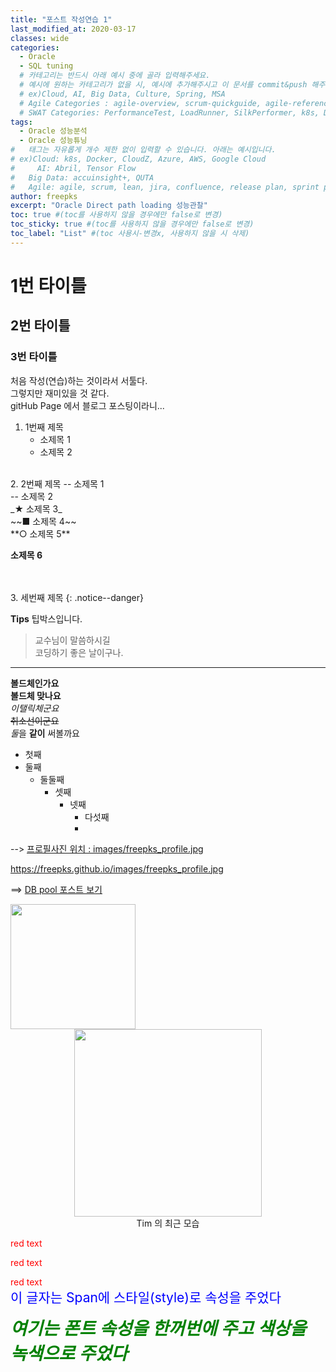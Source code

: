```yaml
---
title: "포스트 작성연습 1"
last_modified_at: 2020-03-17
classes: wide
categories:
  - Oracle
  - SQL tuning
  # 카테고리는 반드시 아래 예시 중에 골라 입력해주세요.
  # 예시에 원하는 카테고리가 없을 시, 예시에 추가해주시고 이 문서를 commit&push 해주세요.
  # ex)Cloud, AI, Big Data, Culture, Spring, MSA
  # Agile Categories : agile-overview, scrum-quickguide, agile-reference, agile-practices, agile-thingy
  # SWAT Categories: PerformanceTest, LoadRunner, SilkPerformer, k8s, Docker, kubernetes, devops, kafka, tomcat, apache, spring
tags:
  - Oracle 성능분석
  - Oracle 성능튜닝
#	태그는 자유롭게 개수 제한 없이 입력할 수 있습니다. 아래는 예시입니다.
# ex)Cloud: k8s, Docker, CloudZ, Azure, AWS, Google Cloud
#	  AI: Abril, Tensor Flow
#   Big Data: accuinsight+, QUTA
#   Agile: agile, scrum, lean, jira, confluence, release plan, sprint plan, backlog, review, retrospective, scrum master, product owner, scrum team, dev team,
author: freepks
excerpt: "Oracle Direct path loading 성능관찰"
toc: true #(toc를 사용하지 않을 경우에만 false로 변경)
toc_sticky: true #(toc를 사용하지 않을 경우에만 false로 변경)
toc_label: "List" #(toc 사용시-변경x, 사용하지 않을 시 삭제)
---
```


# 1번 타이틀
## 2번 타이틀
### 3번 타이틀

처음 작성(연습)하는 것이라서 서툴다.</br>그렇지만 재미있을 것 같다.</br>
gitHub Page 에서 블로그 포스팅이라니...</br>

1. 1번째 제목 </br>
   - 소제목 1</br>
   - 소제목 2</br>
</br>
2. 2번째 제목
   -- 소제목 1</br>
   -- 소제목 2</br>
   _★ 소제목 3_</br>
   ~~■ 소제목 4~~</br>
   **○ 소제목 5**</br>
  
  **소제목 6**


   </br></br>
3. 세번째 제목
{: .notice--danger} <!--팁 박스 빨간색-->


**Tips** 팁박스입니다.

> 교수님이 말씀하시길</br>
> 코딩하기 좋은 날이구나.

---
__볼드체인가요__</br>
**볼드체 맞나요**</br>
_이탤릭체군요_</br>
~~취소선이군요~~</br>
*둘*을 **같이** 써볼까요</br>

* 첫째
* 둘째
  * 둘둘째
    * 셋째
      * 넷째
        * 다섯째
        * 

--> [프로필사진 위치 : images/freepks_profile.jpg](https://freepks.github.io/images/freepks_profile.jpg)

https://freepks.github.io/images/freepks_profile.jpg

==> [DB pool 포스트 보기](https://freepks.github.io/2020-03-15-DB-Pool-For-Event)

<img src="https://freepks.github.io/images/freepks_profile.jpg" width="200">

<!-- 사이즈 조정한 사진 가운데 정렬 
-->

<center><img src="https://freepks.github.io/images/freepks_profile.jpg" width="300"></center>

<center> Tim 의 최근 모습 </center>

<span style="color: red;">red text</span>

<p style="color: red;">red text</p>

<div style="color: red;">red text</div>

<span style = " font-size:1.5em;  color: blue;">
이 글자는 Span에 스타일(style)로 속성을 주었다
</span>
<p></p>
<span style=" font: italic bold 2em 맑은고딕; color: green;">
여기는 폰트 속성을 한꺼번에 주고 색상을 녹색으로 주었다
</span>